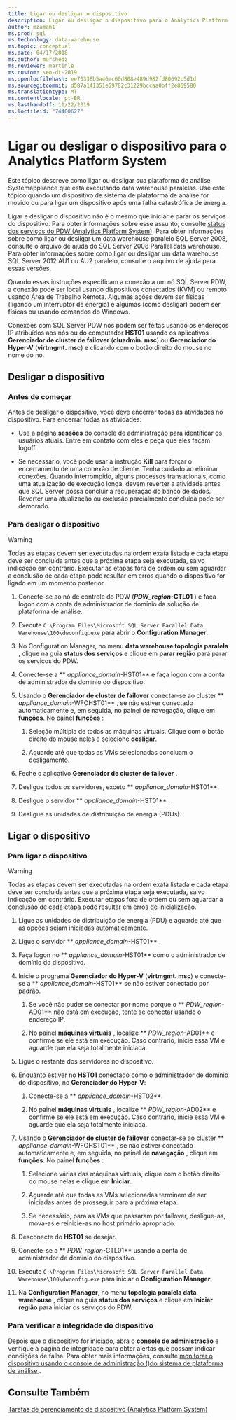 ```yaml
---
title: Ligar ou desligar o dispositivo
description: Ligar ou desligar o dispositivo para o Analytics Platform System
author: mzaman1
ms.prod: sql
ms.technology: data-warehouse
ms.topic: conceptual
ms.date: 04/17/2018
ms.author: murshedz
ms.reviewer: martinle
ms.custom: seo-dt-2019
ms.openlocfilehash: ee70338b5a46ec60d808e489d982fd80692c5d1d
ms.sourcegitcommit: d587a141351e59782c31229bccaa0bff2e869580
ms.translationtype: MT
ms.contentlocale: pt-BR
ms.lasthandoff: 11/22/2019
ms.locfileid: "74400627"
---
```

# <a name="power-the-appliance-on-or-off-for-analytics-platform-system"></a>Ligar ou desligar o dispositivo para o Analytics Platform System
Este tópico descreve como ligar ou desligar sua plataforma de análise Systemappliance que está executando data warehouse paralelas. Use este tópico quando um dispositivo de sistema de plataforma de análise for movido ou para ligar um dispositivo após uma falha catastrófica de energia.  
  
Ligar e desligar o dispositivo não é o mesmo que iniciar e parar os serviços do dispositivo. Para obter informações sobre esse assunto, consulte [status dos serviços do PDW &#40;Analytics Platform System&#41;](pdw-services-status.md). Para obter informações sobre como ligar ou desligar um data warehouse paralelo SQL Server 2008, consulte o arquivo de ajuda do SQL Server 2008 Parallel data warehouse. Para obter informações sobre como ligar ou desligar um data warehouse SQL Server 2012 AU1 ou AU2 paralelo, consulte o arquivo de ajuda para essas versões.  
  
Quando essas instruções especificam a conexão a um nó SQL Server PDW, a conexão pode ser local usando dispositivos conectados (KVM) ou remoto usando Área de Trabalho Remota. Algumas ações devem ser físicas (ligando um interruptor de energia) e algumas (como desligar) podem ser físicas ou usando comandos do Windows.  
  
Conexões com SQL Server PDW nós podem ser feitas usando os endereços IP atribuídos aos nós ou do computador **HST01** usando os aplicativos **Gerenciador de cluster de failover** (**cluadmin. msc**) ou **Gerenciador do Hyper-V** (**virtmgmt. msc**) e clicando com o botão direito do mouse no nome do nó.  
  
## <a name="PowerOff"></a>Desligar o dispositivo  
  
### <a name="before-you-begin"></a>Antes de começar  
Antes de desligar o dispositivo, você deve encerrar todas as atividades no dispositivo. Para encerrar todas as atividades:  
  
-   Use a página **sessões** do console de administração para identificar os usuários atuais. Entre em contato com eles e peça que eles façam logoff.  
  
-   Se necessário, você pode usar a instrução **Kill** para forçar o encerramento de uma conexão de cliente. Tenha cuidado ao eliminar conexões. Quando interrompido, alguns processos transacionais, como uma atualização de execução longa, devem reverter a atividade antes que SQL Server possa concluir a recuperação do banco de dados. Reverter uma atualização ou exclusão parcialmente concluída pode ser demorado.  
  
### <a name="to-power-off-the-appliance"></a>Para desligar o dispositivo  
  
> [!WARNING]  
> Todas as etapas devem ser executadas na ordem exata listada e cada etapa deve ser concluída antes que a próxima etapa seja executada, salvo indicação em contrário. Executar as etapas fora de ordem ou sem aguardar a conclusão de cada etapa pode resultar em erros quando o dispositivo for ligado em um momento posterior.  
  
1.  Conecte-se ao nó de controle do PDW (**_PDW_region_-CTL01** ) e faça logon com a conta de administrador de domínio da solução de plataforma de análise.  
  
2.  Execute `C:\Program Files\Microsoft SQL Server Parallel Data Warehouse\100\dwconfig.exe` para abrir o **Configuration Manager**.  
  
3.  No Configuration Manager, no menu **data warehouse topologia paralela** , clique na guia **status dos serviços** e clique em **parar região** para parar os serviços do PDW.   
  
4.  Conecte-se a ** _appliance_domain_-HST01** e faça logon com a conta de administrador de domínio do dispositivo.  
  
5.  Usando o **Gerenciador de cluster de failover** conectar-se ao cluster ** _appliance_domain_-WFOHST01** , se não estiver conectado automaticamente e, em seguida, no painel de navegação, clique em **funções**. No painel **funções** :  
  
    1.  Seleção múltipla de todas as máquinas virtuais. Clique com o botão direito do mouse neles e selecione **desligar**.  
  
    2.  Aguarde até que todas as VMs selecionadas concluam o desligamento.  
  
6.  Feche o aplicativo **Gerenciador de cluster de failover** .  
  
7. Desligue todos os servidores, exceto ** _appliance_domain_-HST01**.  
  
8. Desligue o servidor ** _appliance_domain_-HST01** .  
  
9. Desligue as unidades de distribuição de energia (PDUs).  
  
## <a name="PowerOn"></a>Ligar o dispositivo  
  
### <a name="to-power-on-the-appliance"></a>Para ligar o dispositivo  
  
> [!WARNING]  
> Todas as etapas devem ser executadas na ordem exata listada e cada etapa deve ser concluída antes que a próxima etapa seja executada, salvo indicação em contrário. Executar etapas fora de ordem ou sem aguardar a conclusão de cada etapa pode resultar em erros de inicialização.  
  
1.  Ligue as unidades de distribuição de energia (PDU) e aguarde até que as opções sejam iniciadas automaticamente.  
  
2.  Ligue o servidor ** _appliance_domain_-HST01** .  
  
3.  Faça logon no ** _appliance_domain_-HST01** como o administrador de domínio do dispositivo.  
  
4.  Inicie o programa **Gerenciador do Hyper-V** (**virtmgmt. msc**) e conecte-se a ** _appliance_domain_-HST01** se não estiver conectado por padrão.  
  
    1.  Se você não puder se conectar por nome porque o ** _PDW_region_-AD01** não está em execução, tente se conectar usando o endereço IP.  
  
    2.  No painel **máquinas virtuais** , localize ** _PDW_region_-AD01** e confirme se ele está em execução. Caso contrário, inicie essa VM e aguarde que ela seja totalmente iniciada.  
  
5.  Ligue o restante dos servidores no dispositivo.  
  
6.  Enquanto estiver no **HST01** conectado como o administrador de domínio do dispositivo, no **Gerenciador do Hyper-V**:  
  
    1.  Conecte-se a ** _appliance_domain_-HST02**.  
  
    2.  No painel **máquinas virtuais** , localize ** _PDW_region_-AD02** e confirme se ele está em execução.  Caso contrário, inicie essa VM e aguarde que ela seja totalmente iniciada.  
  
7.  Usando o **Gerenciador de cluster de failover** conectar-se ao cluster ** _appliance_domain_-WFOHST01** , se não estiver conectado automaticamente e, em seguida, no painel de **navegação** , clique em **funções**. No painel **funções** :  
  
    1.  Selecione várias das máquinas virtuais, clique com o botão direito do mouse nelas e clique em **Iniciar**.  
  
    2.  Aguarde até que todas as VMs selecionadas terminem de ser iniciadas antes de prosseguir para a próxima etapa.  
  
    3.  Se necessário, para as VMs que passaram por failover, desligue-as, mova-as e reinicie-as no host primário apropriado.  
  
8. Desconecte do **HST01** se desejar.  
  
9. Conecte-se a ** _PDW_region_-CTL01** usando a conta de administrador de domínio do dispositivo.  
  
10. Execute `C:\Program Files\Microsoft SQL Server Parallel Data Warehouse\100\dwconfig.exe` para iniciar o **Configuration Manager**.  
  
11. Na **Configuration Manager**, no menu **topologia paralela data warehouse** , clique na guia **status dos serviços** e clique em **Iniciar região** para iniciar os serviços do PDW.  
  
### <a name="to-verify-the-appliance-health"></a>Para verificar a integridade do dispositivo  
Depois que o dispositivo for iniciado, abra o **console de administração** e verifique a página de integridade para obter alertas que possam indicar condições de falha. Para obter mais informações, consulte [monitorar o dispositivo usando o console de administração &#40;&#41;do sistema de plataforma de análise ](monitor-the-appliance-by-using-the-admin-console.md).  
  
## <a name="see-also"></a>Consulte Também  
[Tarefas de gerenciamento de dispositivo &#40;Analytics Platform System&#41;](appliance-management-tasks.md)  
  
